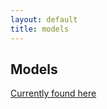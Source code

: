 ```yaml
---
layout: default
title: models
---
```


Models
-----

[Currently found here](http://bimpa.group.shef.ac.uk/SpineML/index.php/Models)
